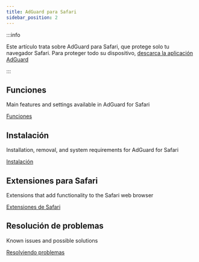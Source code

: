 ```yaml
---
title: AdGuard para Safari
sidebar_position: 2
---
```


:::info

Este artículo trata sobre AdGuard para Safari, que protege solo tu navegador Safari. Para proteger todo su dispositivo, [descarca la aplicación AdGuard](https://agrd.io/download-kb-adblock)

:::

## Funciones

Main features and settings available in AdGuard for Safari

[Funciones](/adguard-for-safari/features/features.md)

## Instalación

Installation, removal, and system requirements for AdGuard for Safari

[Instalación](/adguard-for-safari/installation.md)

## Extensiones para Safari

Extensions that add functionality to the Safari web browser

[Extensiones de Safari](/adguard-for-safari/extensions.md)

## Resolución de problemas

Known issues and possible solutions

[Resolviendo problemas](/adguard-for-safari/solving-problems/solving-problems.md)
